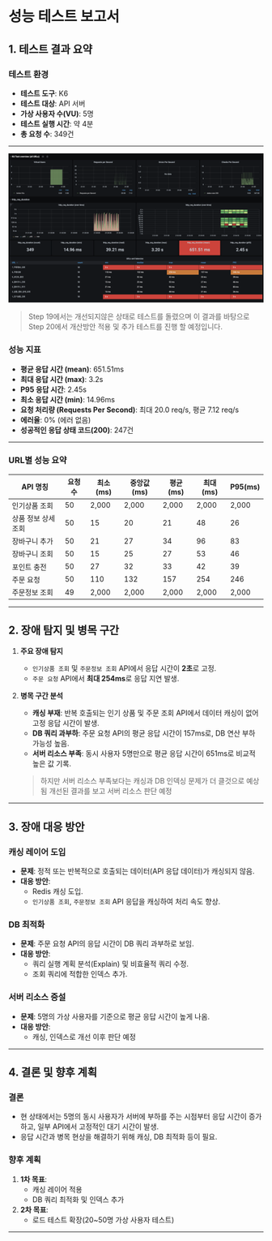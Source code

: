 # **성능 테스트 보고서**

## **1. 테스트 결과 요약**
### **테스트 환경**
- **테스트 도구**: K6
- **테스트 대상**: API 서버
- **가상 사용자 수(VU)**: 5명
- **테스트 실행 시간**: 약 4분
- **총 요청 수**: 349건

---
![test_1.png](test_1.png)
> Step 19에서는 개선되지않은 상태로 테스트를 돌렸으며 이 결과를 바탕으로 
> Step 20에서 개산방안 적용 및 추가 테스트를 진행 할 예정입니다.

### **성능 지표**
- **평균 응답 시간 (mean)**: 651.51ms
- **최대 응답 시간 (max)**: 3.2s
- **P95 응답 시간**: 2.45s
- **최소 응답 시간 (min)**: 14.96ms
- **요청 처리량 (Requests Per Second)**: 최대 20.0 req/s, 평균 7.12 req/s
- **에러율**: 0% (에러 없음)
- **성공적인 응답 상태 코드(200)**: 247건

---

### **URL별 성능 요약**
| API 명칭                | 요청 수 | 최소(ms) | 중앙값(ms) | 평균(ms) | 최대(ms) | P95(ms) |
|-------------------------|---------|----------|------------|----------|----------|---------|
| 인기상품 조회           | 50      | 2,000    | 2,000      | 2,000    | 2,000    | 2,000   |
| 상품 정보 상세 조회     | 50      | 15       | 20         | 21       | 48       | 26      |
| 장바구니 추가           | 50      | 21       | 27         | 34       | 96       | 83      |
| 장바구니 조회           | 50      | 15       | 25         | 27       | 53       | 46      |
| 포인트 충전            | 50      | 27       | 32         | 33       | 42       | 39      |
| 주문 요청              | 50      | 110      | 132        | 157      | 254      | 246     |
| 주문정보 조회           | 49      | 2,000    | 2,000      | 2,000    | 2,000    | 2,000   |

---

## **2. 장애 탐지 및 병목 구간**
1. **주요 장애 탐지**
    - `인기상품 조회` 및 `주문정보 조회` API에서 응답 시간이 **2초**로 고정.
    - `주문 요청` API에서 **최대 254ms**로 응답 지연 발생.

2. **병목 구간 분석**
    - **캐싱 부재**: 반복 호출되는 인기 상품 및 주문 조회 API에서 데이터 캐싱이 없어 고정 응답 시간이 발생.
    - **DB 쿼리 과부하**: 주문 요청 API의 평균 응답 시간이 157ms로, DB 연산 부하 가능성 높음.
    - **서버 리소스 부족**: 동시 사용자 5명만으로 평균 응답 시간이 651ms로 비교적 높은 값 기록. 
    > 하지만 서버 리소스 부족보다는 캐싱과 DB 인덱싱 문제가 더 클것으로 예상됨 개선된 결과를 보고 서버 리소스 판단 예정

---

## **3. 장애 대응 방안**
### **캐싱 레이어 도입**
- **문제**: 정적 또는 반복적으로 호출되는 데이터(API 응답 데이터)가 캐싱되지 않음.
- **대응 방안**:
    - Redis 캐싱 도입.
    - `인기상품 조회`, `주문정보 조회` API 응답을 캐싱하여 처리 속도 향상.

### **DB 최적화**
- **문제**: 주문 요청 API의 응답 시간이 DB 쿼리 과부하로 보임.
- **대응 방안**:
    - 쿼리 실행 계획 분석(Explain) 및 비효율적 쿼리 수정.
    - 조회 쿼리에 적합한 인덱스 추가.

### **서버 리소스 증설**
- **문제**: 5명의 가상 사용자를 기준으로 평균 응답 시간이 높게 나옴.
- **대응 방안**:
    - 캐싱, 인덱스로 개선 이후 판단 예정

---

## **4. 결론 및 향후 계획**
### **결론**
- 현 상태에서는 5명의 동시 사용자가 서버에 부하를 주는 시점부터 응답 시간이 증가하고, 일부 API에서 고정적인 대기 시간이 발생.
- 응답 시간과 병목 현상을 해결하기 위해 캐싱, DB 최적화 등이 필요.

### **향후 계획**
1. **1차 목표**:
    - 캐싱 레이어 적용
    - DB 쿼리 최적화 및 인덱스 추가
2. **2차 목표**:
    - 로드 테스트 확장(20~50명 가상 사용자 테스트)

--- 
